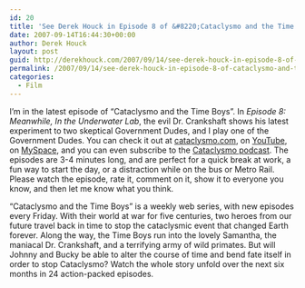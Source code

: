 ```yaml
---
id: 20
title: 'See Derek Houck in Episode 8 of &#8220;Cataclysmo and the Time Boys&#8221;'
date: 2007-09-14T16:44:30+00:00
author: Derek Houck
layout: post
guid: http://derekhouck.com/2007/09/14/see-derek-houck-in-episode-8-of-cataclysmo-and-the-time-boys/
permalink: /2007/09/14/see-derek-houck-in-episode-8-of-cataclysmo-and-the-time-boys/
categories:
  - Film
---
```

I&#8217;m in the latest episode of &#8220;Cataclysmo and the Time Boys&#8221;. In _Episode 8: Meanwhile, In the Underwater Lab_, the evil Dr. Crankshaft shows his latest experiment to two skeptical Government Dudes, and I play one of the Government Dudes. You can check it out at [cataclysmo.com](http://cataclysmo.com), on [YouTube](http://www.youtube.com/watch?v=WHG-TIvZNq4), on [MySpace](http://myspace.com/webserials), and you can even subscribe to the [Cataclysmo podcast](http://phobos.apple.com/WebObjects/MZStore.woa/wa/viewPodcast?id=260372701). The episodes are 3-4 minutes long, and are perfect for a quick break at work, a fun way to start the day, or a distraction while on the bus or Metro Rail. Please watch the episode, rate it, comment on it, show it to everyone you know, and then let me know what you think.

&#8220;Cataclysmo and the Time Boys&#8221; is a weekly web series, with new episodes every Friday. With their world at war for five centuries, two heroes from our future travel back in time to stop the cataclysmic event that changed Earth forever. Along the way, the Time Boys run into the lovely Samantha, the maniacal Dr. Crankshaft, and a terrifying army of wild primates. But will Johnny and Bucky be able to alter the course of time and bend fate itself in order to stop Cataclysmo? Watch the whole story unfold over the next six months in 24 action-packed episodes.
